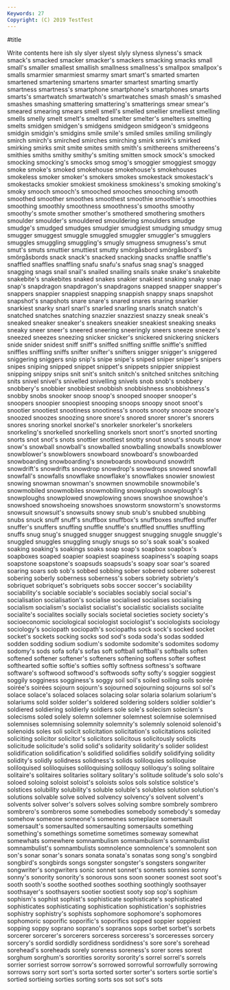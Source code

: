 ```yaml
---
Keywords: 27
Copyright: (C) 2019 TestTest
---
```


#title

Write contents here
ish sly slyer slyest slyly slyness
slyness's smack smack's smacked smacker smacker's smackers smacking smacks small
small's smaller smallest smallish smallness smallness's smallpox smallpox's smalls smarmier
smarmiest smarmy smart smart's smarted smarten smartened smartening smartens smarter
smartest smarting smartly smartness smartness's smartphone smartphone's smartphones smarts smarts's
smartwatch smartwatch's smartwatches smash smash's smashed smashes smashing smattering smattering's
smatterings smear smear's smeared smearing smears smell smell's smelled smellier
smelliest smelling smells smelly smelt smelt's smelted smelter smelter's smelters
smelting smelts smidgen smidgen's smidgens smidgeon smidgeon's smidgeons smidgin smidgin's
smidgins smile smile's smiled smiles smiling smilingly smirch smirch's smirched
smirches smirching smirk smirk's smirked smirking smirks smit smite smites
smith smith's smithereens smithereens's smithies smiths smithy smithy's smiting smitten
smock smock's smocked smocking smocking's smocks smog smog's smoggier smoggiest
smoggy smoke smoke's smoked smokehouse smokehouse's smokehouses smokeless smoker smoker's
smokers smokes smokestack smokestack's smokestacks smokier smokiest smokiness smokiness's smoking
smoking's smoky smooch smooch's smooched smooches smooching smooth smoothed smoother
smoothes smoothest smoothie smoothie's smoothies smoothing smoothly smoothness smoothness's smooths
smoothy smoothy's smote smother smother's smothered smothering smothers smoulder smoulder's
smouldered smouldering smoulders smudge smudge's smudged smudges smudgier smudgiest smudging
smudgy smug smugger smuggest smuggle smuggled smuggler smuggler's smugglers smuggles
smuggling smuggling's smugly smugness smugness's smut smut's smuts smuttier smuttiest
smutty smörgåsbord smörgåsbord's smörgåsbords snack snack's snacked snacking snacks snaffle
snaffle's snaffled snaffles snaffling snafu snafu's snafus snag snag's snagged
snagging snags snail snail's snailed snailing snails snake snake's snakebite
snakebite's snakebites snaked snakes snakier snakiest snaking snaky snap snap's
snapdragon snapdragon's snapdragons snapped snapper snapper's snappers snappier snappiest snapping
snappish snappy snaps snapshot snapshot's snapshots snare snare's snared snares
snaring snarkier snarkiest snarky snarl snarl's snarled snarling snarls snatch
snatch's snatched snatches snatching snazzier snazziest snazzy sneak sneak's sneaked
sneaker sneaker's sneakers sneakier sneakiest sneaking sneaks sneaky sneer sneer's
sneered sneering sneeringly sneers sneeze sneeze's sneezed sneezes sneezing snicker
snicker's snickered snickering snickers snide snider snidest sniff sniff's sniffed
sniffing sniffle sniffle's sniffled sniffles sniffling sniffs snifter snifter's snifters
snigger snigger's sniggered sniggering sniggers snip snip's snipe snipe's sniped
sniper sniper's snipers snipes sniping snipped snippet snippet's snippets snippier
snippiest snipping snippy snips snit snit's snitch snitch's snitched snitches
snitching snits snivel snivel's snivelled snivelling snivels snob snob's snobbery
snobbery's snobbier snobbiest snobbish snobbishness snobbishness's snobby snobs snooker snoop
snoop's snooped snooper snooper's snoopers snoopier snoopiest snooping snoops snoopy
snoot snoot's snootier snootiest snootiness snootiness's snoots snooty snooze snooze's
snoozed snoozes snoozing snore snore's snored snorer snorer's snorers snores
snoring snorkel snorkel's snorkeler snorkeler's snorkelers snorkeling's snorkelled snorkelling snorkels
snort snort's snorted snorting snorts snot snot's snots snottier snottiest
snotty snout snout's snouts snow snow's snowball snowball's snowballed snowballing
snowballs snowblower snowblower's snowblowers snowboard snowboard's snowboarded snowboarding snowboarding's snowboards
snowbound snowdrift snowdrift's snowdrifts snowdrop snowdrop's snowdrops snowed snowfall snowfall's
snowfalls snowflake snowflake's snowflakes snowier snowiest snowing snowman snowman's snowmen
snowmobile snowmobile's snowmobiled snowmobiles snowmobiling snowplough snowplough's snowploughs snowplowed snowplowing
snows snowshoe snowshoe's snowshoed snowshoeing snowshoes snowstorm snowstorm's snowstorms snowsuit
snowsuit's snowsuits snowy snub snub's snubbed snubbing snubs snuck snuff
snuff's snuffbox snuffbox's snuffboxes snuffed snuffer snuffer's snuffers snuffing snuffle
snuffle's snuffled snuffles snuffling snuffs snug snug's snugged snugger snuggest
snugging snuggle snuggle's snuggled snuggles snuggling snugly snugs so so's
soak soak's soaked soaking soaking's soakings soaks soap soap's soapbox
soapbox's soapboxes soaped soapier soapiest soapiness soapiness's soaping soaps soapstone
soapstone's soapsuds soapsuds's soapy soar soar's soared soaring soars sob
sob's sobbed sobbing sober sobered soberer soberest sobering soberly soberness
soberness's sobers sobriety sobriety's sobriquet sobriquet's sobriquets sobs soccer soccer's
sociability sociability's sociable sociable's sociables sociably social social's socialisation socialisation's
socialise socialised socialises socialising socialism socialism's socialist socialist's socialistic socialists
socialite socialite's socialites socially socials societal societies society society's socioeconomic
sociological sociologist sociologist's sociologists sociology sociology's sociopath sociopath's sociopaths sock
sock's socked socket socket's sockets socking socks sod sod's soda
soda's sodas sodded sodden sodding sodium sodium's sodomite sodomite's sodomites
sodomy sodomy's sods sofa sofa's sofas soft softball softball's softballs
soften softened softener softener's softeners softening softens softer softest softhearted
softie softie's softies softly softness softness's software software's softwood softwood's
softwoods softy softy's soggier soggiest soggily sogginess sogginess's soggy soil
soil's soiled soiling soils soirée soirée's soirées sojourn sojourn's sojourned
sojourning sojourns sol sol's solace solace's solaced solaces solacing solar
solaria solarium solarium's solariums sold solder solder's soldered soldering solders
soldier soldier's soldiered soldiering soldierly soldiers sole sole's solecism solecism's
solecisms soled solely solemn solemner solemnest solemnise solemnised solemnises solemnising
solemnity solemnity's solemnly solenoid solenoid's solenoids soles soli solicit solicitation
solicitation's solicitations solicited soliciting solicitor solicitor's solicitors solicitous solicitously solicits
solicitude solicitude's solid solid's solidarity solidarity's solider solidest solidification solidification's
solidified solidifies solidify solidifying solidity solidity's solidly solidness solidness's solids
soliloquies soliloquise soliloquised soliloquises soliloquising soliloquy soliloquy's soling solitaire solitaire's
solitaires solitaries solitary solitary's solitude solitude's solo solo's soloed soloing
soloist soloist's soloists solos sols solstice solstice's solstices solubility solubility's
soluble soluble's solubles solution solution's solutions solvable solve solved solvency
solvency's solvent solvent's solvents solver solver's solvers solves solving sombre
sombrely sombrero sombrero's sombreros some somebodies somebody somebody's someday somehow
someone someone's someones someplace somersault somersault's somersaulted somersaulting somersaults something
something's somethings sometime sometimes someway somewhat somewhats somewhere somnambulism somnambulism's
somnambulist somnambulist's somnambulists somnolence somnolence's somnolent son son's sonar sonar's
sonars sonata sonata's sonatas song song's songbird songbird's songbirds songs
songster songster's songsters songwriter songwriter's songwriters sonic sonnet sonnet's sonnets
sonnies sonny sonny's sonority sonority's sonorous sons soon sooner soonest
soot soot's sooth sooth's soothe soothed soothes soothing soothingly soothsayer
soothsayer's soothsayers sootier sootiest sooty sop sop's sophism sophism's sophist
sophist's sophisticate sophisticate's sophisticated sophisticates sophisticating sophistication sophistication's sophistries sophistry
sophistry's sophists sophomore sophomore's sophomores sophomoric soporific soporific's soporifics sopped
soppier soppiest sopping soppy soprano soprano's sopranos sops sorbet sorbet's
sorbets sorcerer sorcerer's sorcerers sorceress sorceress's sorceresses sorcery sorcery's sordid
sordidly sordidness sordidness's sore sore's sorehead sorehead's soreheads sorely soreness
soreness's sorer sores sorest sorghum sorghum's sororities sorority sorority's sorrel
sorrel's sorrels sorrier sorriest sorrow sorrow's sorrowed sorrowful sorrowfully sorrowing
sorrows sorry sort sort's sorta sorted sorter sorter's sorters sortie
sortie's sortied sortieing sorties sorting sorts sos sot sot's sots
